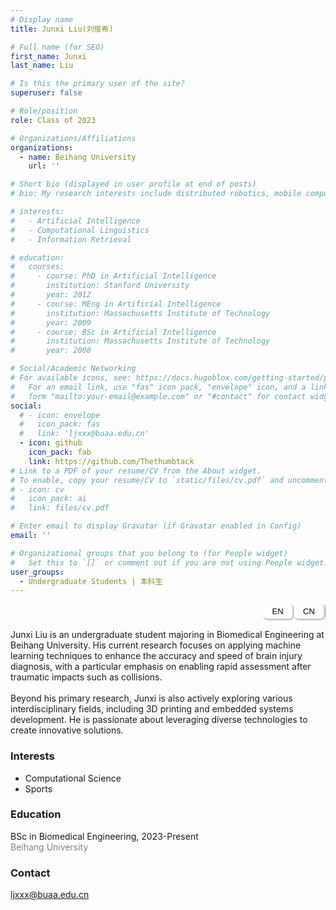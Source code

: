 ```yaml
---
# Display name
title: Junxi Liu(刘俊希)

# Full name (for SEO)
first_name: Junxi
last_name: Liu

# Is this the primary user of the site?
superuser: false

# Role/position
role: Class of 2023

# Organizations/Affiliations
organizations:
  - name: Beihang University
    url: ''

# Short bio (displayed in user profile at end of posts)
# bio: My research interests include distributed robotics, mobile computing and programmable matter.

# interests:
#   - Artificial Intelligence
#   - Computational Linguistics
#   - Information Retrieval

# education:
#   courses:
#     - course: PhD in Artificial Intelligence
#       institution: Stanford University
#       year: 2012
#     - course: MEng in Artificial Intelligence
#       institution: Massachusetts Institute of Technology
#       year: 2009
#     - course: BSc in Artificial Intelligence
#       institution: Massachusetts Institute of Technology
#       year: 2008

# Social/Academic Networking
# For available icons, see: https://docs.hugoblox.com/getting-started/page-builder/#icons
#   For an email link, use "fas" icon pack, "envelope" icon, and a link in the
#   form "mailto:your-email@example.com" or "#contact" for contact widget.
social:
  # - icon: envelope
  #   icon_pack: fas
  #   link: 'ljxxx@buaa.edu.cn'
  - icon: github
    icon_pack: fab
    link: https://github.com/Thethumbtack
# Link to a PDF of your resume/CV from the About widget.
# To enable, copy your resume/CV to `static/files/cv.pdf` and uncomment the lines below.
# - icon: cv
#   icon_pack: ai
#   link: files/cv.pdf

# Enter email to display Gravatar (if Gravatar enabled in Config)
email: ''

# Organizational groups that you belong to (for People widget)
#   Set this to `[]` or comment out if you are not using People widget.
user_groups:
  - Undergraduate Students | 本科生
---
```


<style>
.tabs {
  display: flex;
  flex-direction: row;       /* 横向排列 */
  justify-content: flex-end; /* 按钮靠右 */
  border-right: 1px solid #ccc; /* 浅灰色右边框 */
  width: 100%;
}

.tablink {
  border: 3px solid #ccc; /* 浅灰色边框 */
  border-left: none;
  border-top: none;
  padding:  4px 1px;
  cursor: pointer;
  width: 50px;
  font-size: 13px;
  text-align: center;
  background-color: white;
  font-family: "Arial Rounded MT Bold", sans-serif;
  border-radius: 8px;
}
</style>

<div class="tabs">
  <button class="tablink" onclick="openTab('en')">EN</button>
  <button class="tablink" onclick="openTab('cn')">CN</button>
</div>


<!-- 中文版本 -->
<div id="cn" class="tabcontent" style="display:none;">

  <p>
    刘俊希是北京航空航天大学生物医学工程专业的在读本科生。他目前的研究方向是应用机器学习方法，提升脑损伤诊断的准确性与速度，致力于实现碰撞等创伤事件后的快速诊断与评估。<br>
    除核心研究外，俊希也积极探索3D打印、嵌入式系统开发等不同技术领域。他热衷于融合跨学科知识，以创造富有创新性的解决方案。
  </p>

  <h3>兴趣</h3>
  <ul>
    <li>大语言模型 (LLM)</li>
    <li>机器学习</li>
    <li>数据科学</li>
  </ul>

  <h3>教育经历</h3>

<div>
  <p><i class="fas fa-graduation-cap"></i> 学士，生物医学工程，2024至今<br>
  <span style="color:gray;">北京航空航天大学</span></p>
</div>

<h3>联系方式</h3>
  <p>
    <i class="fas fa-envelope"></i> <a href="mailto:ljxxx@buaa.edu.cn">ljxxx@buaa.edu.cn</a>
  </p>

</div>


<!-- 英文版本 -->
<div id="en" class="tabcontent" style="display:block;">
  <p>
    Junxi Liu is an undergraduate student majoring in Biomedical Engineering at Beihang University. His current research focuses on applying machine learning techniques to enhance the accuracy and speed of brain injury diagnosis, with a particular emphasis on enabling rapid assessment after traumatic impacts such as collisions.<br><br>
    Beyond his primary research, Junxi is also actively exploring various interdisciplinary fields, including 3D printing and embedded systems development. He is passionate about leveraging diverse technologies to create innovative solutions.
  </p>

  <h3>Interests</h3>
  <ul>
    <li>Computational Science</li>
    <li>Sports</li>
  </ul>

  <h3>Education</h3>

<div>
  <p><i class="fas fa-graduation-cap"></i> BSc in Biomedical Engineering, 2023-Present<br>
  <span style="color:gray;">Beihang University</span></p>
</div>

<h3>Contact</h3>
  <p>
    <i class="fas fa-envelope"></i> <a href="mailto:ljxxx@buaa.edu.cn">ljxxx@buaa.edu.cn</a>
  </p>

</div>

<script>
function openTab(tabName) {
  var i, x;
  x = document.getElementsByClassName("tabcontent");
  for (i = 0; i < x.length; i++) {
    x[i].style.display = "none";
  }
  document.getElementById(tabName).style.display = "block";
}
</script>


